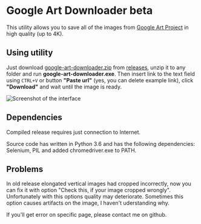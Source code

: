 # Google Art Downloader beta
This utility allows you to save all of the images from [Google Art Project](https://artsandculture.google.com) in high quality (up to 4K). 
## Using utility
Just download [google-art-downloader.zip](https://github.com/mewforest/google-art-downloader/releases/download/v0.1.2-beta/google-art-downloader-0-1-2.zip) from [releases](https://github.com/mewforest/google-art-downloader/releases), unzip it to any folder and run **google-art-downloader.exe**. Then insert link to the text field using `CTRL+V` or button **"Paste url"** (yes, you can delete example link), click **"Download"** and wait until the image is ready.

![Screenshot of the interface](http://up.mewf.ru/ga/images/04_scr.png)
## Dependencies
Compiled release requires just connection to Internet.

Source code has written in Python 3.6 and has the following dependencies: Selenium, PIL and added chromedriver.exe to PATH.
## Problems
In old release elongated vertical images had cropped incorrectly, now you can fix it with option "Check this, if your image cropped wrongly". Unfortunately with this options quality may deteriorate. Sometimes this option causes artifacts on the image, I haven't uderstanding why.

If you'll get error on specific page, please contact me on github.
